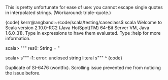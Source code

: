 This is pretty unfortunate for ease of use: you cannot escape single quotes in interpolated strings.  (Workaround: triple-quote.)

{code}
kerrr@angband:~/code/scala/testing/caseclass$ scala
Welcome to Scala version 2.10.0-RC2 (Java HotSpot(TM) 64-Bit Server VM, Java 1.6.0_31).
Type in expressions to have them evaluated.
Type :help for more information.

scala> "\""
res0: String = "

scala> s"\""
<console>:1: error: unclosed string literal
       s"\""
           ^
{code}

Duplicate of SI-6476 (wontfix).  Scrolling issue prevented me from noticing the issue before.
